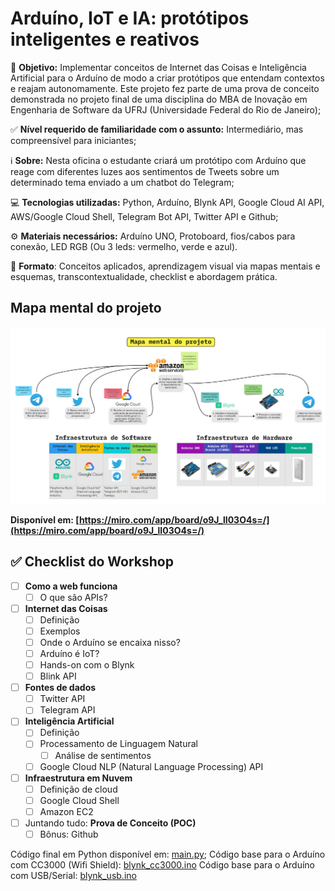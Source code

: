 # Arduíno, IoT e IA: protótipos inteligentes e reativos

🎯 **Objetivo:** Implementar conceitos de Internet das Coisas e Inteligência Artificial para o Arduíno de modo a criar protótipos que entendam contextos e reajam autonomamente. Este projeto fez parte de uma prova de conceito demonstrada no projeto final de uma disciplina do MBA de Inovação em Engenharia de Software da UFRJ (Universidade Federal do Rio de Janeiro);

✅ **Nível requerido de familiaridade com o assunto:** Intermediário, mas compreensível para iniciantes;

ℹ️ **Sobre:** Nesta oficina o estudante criará um protótipo com Arduíno que reage com diferentes luzes aos sentimentos de Tweets sobre um determinado tema enviado a um chatbot do Telegram;

💻 **Tecnologias utilizadas:** Python, Arduíno, Blynk API, Google Cloud AI API, AWS/Google Cloud Shell, Telegram Bot API, Twitter API e Github;

⚙️ **Materiais necessários:** Arduíno UNO, Protoboard, fios/cabos para conexão, LED RGB (Ou 3 leds: vermelho, verde e azul).

💠 **Formato**: Conceitos aplicados, aprendizagem visual via mapas mentais e esquemas, transcontextualidade, checklist e abordagem prática.

## Mapa mental do projeto

![Arduino_IoT_e_IA__prototipos_inteligentes_e_reativos.jpg](Arduino_IoT_e_IA__prototipos_inteligentes_e_reativos.jpg)

**Disponível em: [https://miro.com/app/board/o9J_lI03O4s=/](https://miro.com/app/board/o9J_lI03O4s=/)**

## ✅ Checklist do Workshop

- [ ]  **Como a web funciona**
    - [ ]  O que são APIs?
- [ ]  **Internet das Coisas**
    - [ ]  Definição
    - [ ]  Exemplos
    - [ ]  Onde o Arduíno se encaixa nisso?
    - [ ]  Arduíno é IoT?
    - [ ]  Hands-on com o Blynk
    - [ ]  Blink API
- [ ]  **Fontes de dados**
    - [ ]  Twitter API
    - [ ]  Telegram API
- [ ]  **Inteligência Artificial**
    - [ ]  Definição
    - [ ]  Processamento de Linguagem Natural
        - [ ]  Análise de sentimentos
    - [ ]  Google Cloud NLP (Natural Language Processing) API
- [ ]  **Infraestrutura em Nuvem**
    - [ ]  Definição de cloud
    - [ ]  Google Cloud Shell
    - [ ]  Amazon EC2
- [ ]  Juntando tudo: **Prova de Conceito (POC)**
    - [ ]  Bônus: Github

Código final em Python disponível em: [main.py](main.py);
Código base para o Arduíno com CC3000 (Wifi Shield): [blynk_cc3000.ino](blynk_cc3000.ino)
Código base para o Arduíno com USB/Serial: [blynk_usb.ino](blynk_usb.ino)